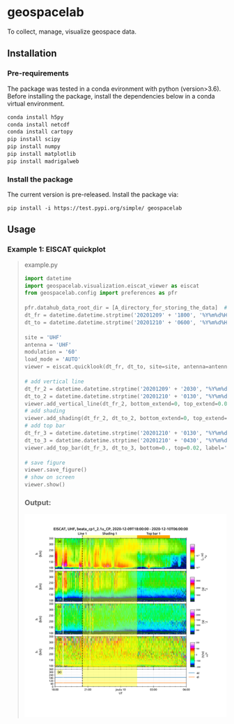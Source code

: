 # geospacelab
To collect, manage, visualize geospace data.

## Installation

### Pre-requirements
The package was tested in a conda evironment with python (version>3.6). 
Before installing the package, install the dependencies below in a conda virtual environment.

```sh
conda install h5py
conda install netcdf
conda install cartopy 
pip install scipy
pip install numpy
pip install matplotlib
pip install madrigalweb
```

### Install the package
The current version is pre-released. Install the package via:

```shell
pip install -i https://test.pypi.org/simple/ geospacelab
```

## Usage

### Example 1: EISCAT quickplot
> example.py
> ```python
> import datetime
> import geospacelab.visualization.eiscat_viewer as eiscat
> from geospacelab.config import preferences as pfr
> 
> pfr.datahub_data_root_dir = [A_directory_for_storing_the_data]  # Default: [home_directory]/Geospace_Data
> dt_fr = datetime.datetime.strptime('20201209' + '1800', '%Y%m%d%H%M')
> dt_to = datetime.datetime.strptime('20201210' + '0600', '%Y%m%d%H%M')
>
> site = 'UHF'
> antenna = 'UHF'
> modulation = '60'
> load_mode = 'AUTO'
> viewer = eiscat.quicklook(dt_fr, dt_to, site=site, antenna=antenna, modulation=modulation, load_mode='AUTO')
> 
> # add vertical line
> dt_fr_2 = datetime.datetime.strptime('20201209' + '2030', "%Y%m%d%H%M")
> dt_to_2 = datetime.datetime.strptime('20201210' + '0130', "%Y%m%d%H%M")
> viewer.add_vertical_line(dt_fr_2, bottom_extend=0, top_extend=0.02, label='Line 1', label_position='top')
> # add shading
> viewer.add_shading(dt_fr_2, dt_to_2, bottom_extend=0, top_extend=0.02, label='Shading 1', label_position='top')
> # add top bar
> dt_fr_3 = datetime.datetime.strptime('20201210' + '0130', "%Y%m%d%H%M")
> dt_to_3 = datetime.datetime.strptime('20201210' + '0430', "%Y%m%d%H%M")
> viewer.add_top_bar(dt_fr_3, dt_to_3, bottom=0., top=0.02, label='Top bar 1')
>
> # save figure
> viewer.save_figure()
> # show on screen
> viewer.show()
> ```
> ### Output:
> ![plot](./examples/EISCAT_UHF_beata_cp1_2.1u_CP_20201209-180000-20201210-060000.png)
